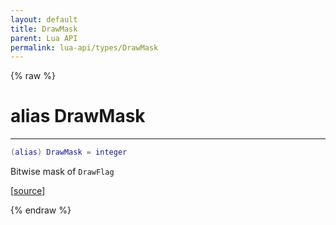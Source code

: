 ```yaml
---
layout: default
title: DrawMask
parent: Lua API
permalink: lua-api/types/DrawMask
---
```


{% raw %}

# alias DrawMask
---



```lua
(alias) DrawMask = integer
```




Bitwise mask of `DrawFlag`

[<a href="https://github.com/rhys-vdw/RecoilEngine/blob/39a0440f8b3d03a340a3db9cfeb2e589c3e7d595/rts/Lua/LuaUnsyncedRead.cpp#L2124-L2129" target="_blank">source</a>]


{% endraw %}